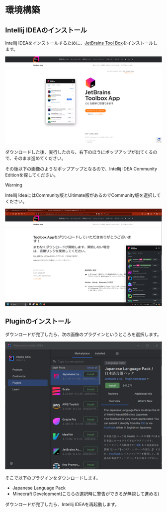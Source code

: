 # 環境構築
## Intellij IDEAのインストール
Intellij IDEAをインストールするために、[JetBrains Tool Box](https://www.jetbrains.com/ja-jp/toolbox-app/)をインストールします。

![jetbrains tool box](./static/github-tool-box.png)

ダウンロードした後、実行したのち、右下のほうにポップアップが出てくるので、そのまま進めてください。

その後以下の画像のようなポップアップとなるので、Intellij IDEA Community Editionを探してください。

> [!WARNING]
> Intellij IdeaにはCommunity版とUltimate版があるのでCommunity版を選択してください。

![popup](./static/github-tool-box-popup.png)

## Pluginのインストール

ダウンロードが完了したら、次の画像のプラグインというところを選択します。

![plugin-select](./static/intellij-plugin-select.png)

そこで以下のプラグインをダウンロードします。
- Japanese Language Pack
- Minecraft Development(こちらの選択時に警告ができるが無視して進める)

ダウンロードが完了したら、Intellij IDEAを再起動します。





